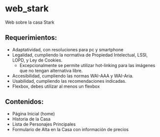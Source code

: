 # web_stark
Web sobre la casa Stark

## Requerimientos:
- Adaptatividad, con resoluciones para pc y smartphone
- Legalidad, cumpliendo la normativa de Propiedad Intelectual, LSSI, LOPD, y Ley de Cookies.
  - Excepcionalmente se permite utilizar hot-linking para las imágenes que no tengan alternativa libre.
- Accesibilidad, cumpliendo las normas WAI-AAA y WAI-Aria.
- Usabilidad, cumpliendo las recomendaciones indicadas.
- Flexbox, debes utilizar al menos un flexbox

## Contenidos:
- Página Inicial (home)
- Historia de la Casa
- Lista de Personajes Principales
- Formulario de Alta en la Casa con información de precios
